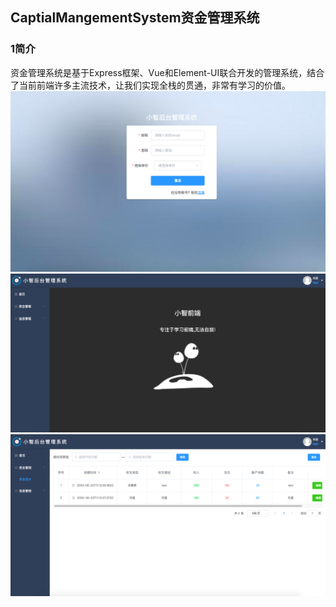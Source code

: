 ## **CaptialMangementSystem资金管理系统**
### 1简介
资金管理系统是基于Express框架、Vue和Element-UI联合开发的管理系统，结合了当前前端许多主流技术，让我们实现全栈的贯通，非常有学习的价值。
![登录界面](https://github.com/teng8/CaptialMangementSystem/blob/master/IMG-Storage/1.png)
![主页](https://github.com/teng8/CaptialMangementSystem/blob/master/IMG-Storage/2.png)
![操作主页](https://github.com/teng8/CaptialMangementSystem/blob/master/IMG-Storage/3.png)
